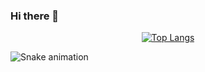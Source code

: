### Hi there 👋

<div  align="center"> 
 
  [![Top Langs](https://github-readme-stats.vercel.app/api/top-langs/?username=backcost&layout=compact)](https://github.com/backcost/github-readme-stats) 
 
</div>
 
 
  ![Snake animation](https://github.com/backcost/backcost/blob/output/github-contribution-grid-snake.svg)

 


